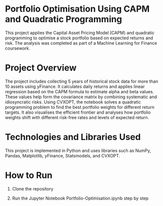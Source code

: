 # Portfolio Optimisation Using CAPM and Quadratic Programming
This project applies the Capital Asset Pricing Model (CAPM) and quadratic programming to optimise a stock portfolio based on expected returns and risk. The analysis was completed as part of a Machine Learning for Finance coursework.

# Project Overview
The project includes collecting 5 years of historical stock data for more than 10 assets using yFinance. It calculates daily returns and applies linear regression based on the CAPM formula to estimate alpha and beta values. These values help form the covariance matrix by combining systematic and idiosyncratic risks. Using CVXOPT, the notebook solves a quadratic programming problem to find the best portfolio weights for different return targets. It also visualises the efficient frontier and analyses how portfolio weights shift with different risk-free rates and levels of expected return.

# Technologies and Libraries Used
This project is implemented in Python and uses libraries such as NumPy, Pandas, Matplotlib, yFinance, Statsmodels, and CVXOPT.

# How to Run
1) Clone the repository

2) Run the Jupyter Notebook Portfolio-Optimisation.ipynb step by step
